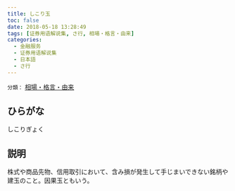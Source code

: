 ```yaml
---
title: しこり玉
toc: false
date: 2018-05-18 13:28:49
tags: [证券用语解说集, さ行, 相場・格言・由来]
categories:
  - 金融服务
  - 证券用语解说集
  - 日本語
  - さ行
---
```


`分類：` [相場・格言・由来](/tags/相場・格言・由来/)

## ひらがな

しこりぎょく

## 説明

株式や商品先物、信用取引において、含み損が発生して手じまいできない銘柄や建玉のこと。因果玉ともいう。
